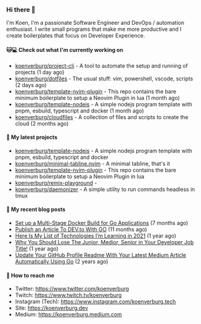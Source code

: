 ### Hi there 👋

I'm Koen, I'm a passionate Software Engineer and DevOps / automation enthusiast. I write small programs that make me more productive and I create boilerplates that focus on Developer Experience.

#### 🐱💻  Check out what I'm currently working on

- [koenverburg/project-cli](https://github.com/koenverburg/project-cli) - A tool to automate the setup and running of projects (1 day ago)
- [koenverburg/dotfiles](https://github.com/koenverburg/dotfiles) - The usual stuff: vim, powershell, vscode, scripts (2 days ago)
- [koenverburg/template-nvim-plugin](https://github.com/koenverburg/template-nvim-plugin) - This repo contains the bare minimum boilerplate to setup a Neovim Plugin in lua (1 month ago)
- [koenverburg/template-nodejs](https://github.com/koenverburg/template-nodejs) - A simple nodejs program template with pnpm, esbuild, typescript and docker (1 month ago)
- [koenverburg/cloudfiles](https://github.com/koenverburg/cloudfiles) - A collection of files and scripts to create the cloud (2 months ago)

#### 👀 My latest projects

- [koenverburg/template-nodejs](https://github.com/koenverburg/template-nodejs) - A simple nodejs program template with pnpm, esbuild, typescript and docker
- [koenverburg/minimal-tabline.nvim](https://github.com/koenverburg/minimal-tabline.nvim) - A minimal tabline, that&#39;s it
- [koenverburg/template-nvim-plugin](https://github.com/koenverburg/template-nvim-plugin) - This repo contains the bare minimum boilerplate to setup a Neovim Plugin in lua
- [koenverburg/remix-playground](https://github.com/koenverburg/remix-playground) - 
- [koenverburg/daemonizer](https://github.com/koenverburg/daemonizer) - A simple utility to run commands headless in tmux

#### 📜 My recent blog posts

- [Set up a Multi-Stage Docker Build for Go Applications](https://medium.com/codex/set-up-a-multi-stage-docker-build-for-go-applications-a37113791b4f?source=rss-405b29f48feb------2) (7 months ago)
- [Publish an Article To DEV.to With GO](https://koenverburg.medium.com/publish-an-article-to-dev-to-with-go-48f5f8a64aa6?source=rss-405b29f48feb------2) (11 months ago)
- [Here Is My List of Technologies I’m Learning in 2021](https://medium.com/codex/here-is-my-list-of-technologies-im-learning-in-2021-e1aa6041ceac?source=rss-405b29f48feb------2) (1 year ago)
- [Why You Should Lose The Junior, Medior, Senior in Your Developer Job Title!](https://koenverburg.medium.com/why-you-should-lose-the-junior-medior-senior-in-your-developer-job-title-ff522b4ceee4?source=rss-405b29f48feb------2) (1 year ago)
- [Update Your GitHub Profile Readme With Your Latest Medium Article Automatically Using Go](https://betterprogramming.pub/update-your-github-profile-readme-with-you-latest-medium-article-automatically-using-go-e6d303109164?source=rss-405b29f48feb------2) (2 years ago)

#### 📨 How to reach me

- Twitter: https://www.twitter.com/koenverburg
- Twitch: https://www.twitch.tv/koenverburg
- Instagram (Tech): https://www.instagram.com/koenverburg.tech
- Site: https://koenverburg.dev
- Medium: https://koenverburg.medium.com
